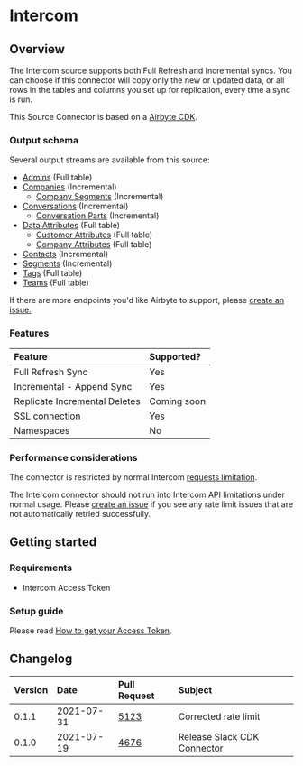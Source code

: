 # Intercom

## Overview

The Intercom source supports both Full Refresh and Incremental syncs. You can choose if this connector will copy only the new or updated data, or all rows in the tables and columns you set up for replication, every time a sync is run.

This Source Connector is based on a [Airbyte CDK](https://docs.airbyte.io/contributing-to-airbyte/python).

### Output schema

Several output streams are available from this source:

* [Admins](https://developers.intercom.com/intercom-api-reference/reference#list-admins) \(Full table\)
* [Companies](https://developers.intercom.com/intercom-api-reference/reference#list-companies) \(Incremental\)
    * [Company Segments](https://developers.intercom.com/intercom-api-reference/reference#list-attached-segments-1) \(Incremental\)
* [Conversations](https://developers.intercom.com/intercom-api-reference/reference#list-conversations) \(Incremental\)
  * [Conversation Parts](https://developers.intercom.com/intercom-api-reference/reference#get-a-single-conversation) \(Incremental\)
* [Data Attributes](https://developers.intercom.com/intercom-api-reference/reference#data-attributes) \(Full table\)
  * [Customer Attributes](https://developers.intercom.com/intercom-api-reference/reference#list-customer-data-attributes) \(Full table\)
  * [Company Attributes](https://developers.intercom.com/intercom-api-reference/reference#list-company-data-attributes) \(Full table\)
* [Contacts](https://developers.intercom.com/intercom-api-reference/reference#list-contacts) \(Incremental\)
* [Segments](https://developers.intercom.com/intercom-api-reference/reference#list-segments) \(Incremental\)
* [Tags](https://developers.intercom.com/intercom-api-reference/reference#list-tags-for-an-app) \(Full table\)
* [Teams](https://developers.intercom.com/intercom-api-reference/reference#list-teams) \(Full table\)

If there are more endpoints you'd like Airbyte to support, please [create an issue.](https://github.com/airbytehq/airbyte/issues/new/choose)

### Features

| Feature | Supported? |
| :--- | :--- |
| Full Refresh Sync | Yes |
| Incremental - Append Sync | Yes |
| Replicate Incremental Deletes | Coming soon |
| SSL connection | Yes |
| Namespaces | No |

### Performance considerations

The connector is restricted by normal Intercom [requests limitation](https://developers.intercom.com/intercom-api-reference/reference#rate-limiting).

The Intercom connector should not run into Intercom API limitations under normal usage. Please [create an issue](https://github.com/airbytehq/airbyte/issues) if you see any rate limit issues that are not automatically retried successfully.

## Getting started

### Requirements

* Intercom Access Token

### Setup guide

Please read [How to get your Access Token](https://developers.intercom.com/building-apps/docs/authentication-types#section-how-to-get-your-access-token).

## Changelog

| Version | Date       | Pull Request | Subject |
| :------ | :--------  | :-----       | :------ |
| 0.1.1   | 2021-07-31 | [5123](https://github.com/airbytehq/airbyte/pull/5123) | Corrected rate limit |
| 0.1.0   | 2021-07-19 | [4676](https://github.com/airbytehq/airbyte/pull/4676) | Release Slack CDK Connector |
